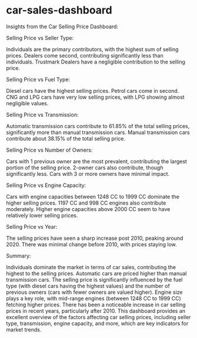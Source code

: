 # car-sales-dashboard
Insights from the Car Selling Price Dashboard:

Selling Price vs Seller Type:

Individuals are the primary contributors, with the highest sum of selling prices.
Dealers come second, contributing significantly less than individuals.
Trustmark Dealers have a negligible contribution to the selling price.

Selling Price vs Fuel Type:

Diesel cars have the highest selling prices.
Petrol cars come in second.
CNG and LPG cars have very low selling prices, with LPG showing almost negligible values.

Selling Price vs Transmission:

Automatic transmission cars contribute to 61.85% of the total selling prices, significantly more than manual transmission cars.
Manual transmission cars contribute about 38.15% of the total selling price.

Selling Price vs Number of Owners:

Cars with 1 previous owner are the most prevalent, contributing the largest portion of the selling price.
2-owner cars also contribute, though significantly less.
Cars with 3 or more owners have minimal impact.

Selling Price vs Engine Capacity:

Cars with engine capacities between 1248 CC to 1999 CC dominate the higher selling prices.
1197 CC and 998 CC engines also contribute moderately.
Higher engine capacities above 2000 CC seem to have relatively lower selling prices.

Selling Price vs Year:

The selling prices have seen a sharp increase post 2010, peaking around 2020.
There was minimal change before 2010, with prices staying low.

Summary:

Individuals dominate the market in terms of car sales, contributing the highest to the selling prices.
Automatic cars are priced higher than manual transmission cars.
The selling price is significantly influenced by the fuel type (with diesel cars having the highest values) and the number of previous owners (cars with fewer owners are valued higher).
Engine size plays a key role, with mid-range engines (between 1248 CC to 1999 CC) fetching higher prices.
There has been a noticeable increase in car selling prices in recent years, particularly after 2010.
This dashboard provides an excellent overview of the factors affecting car selling prices, including seller type, transmission, engine capacity, and more, which are key indicators for market trends.
